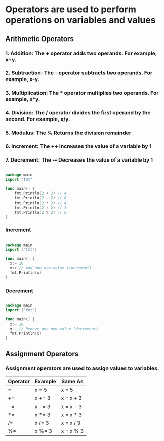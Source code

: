 # Operators are used to perform operations on variables and values

## Arithmetic Operators

### 1. Addition: The + operator adds two operands. For example, x+y.

### 2. Subtraction: The - operator subtracts two operands. For example, x-y.

### 3. Multiplication: The * operator multiplies two operands. For example, x*y.

### 4. Division: The / operator divides the first operand by the second. For example, x/y.

### 5. Modulus: The % Returns the division remainder

### 6. Increment: The ++ Increases the value of a variable by 1

### 7. Decrement: The -- Decreases the value of a variable by 1

```go

package main
import "fmt"

func main() {
	fmt.Println(2 + 2) // 4
	fmt.Println(2 - 2) // 0
	fmt.Println(2 * 2) // 4
	fmt.Println(2 / 2) // 1
	fmt.Println(2 % 2) // 0
}
```

### Increment

```go

package main
import ("fmt")

func main() {
  x:= 10
  x++ // Add one new value (increment)
  fmt.Println(x)
}
```

### Decrement

```go

package main
import ("fmt")

func main() {
  x:= 10
  x-- // Remove one new value (decrement)
  fmt.Println(x)
}
```

## Assignment Operators

### Assignment operators are used to assign values to variables.

| Operator | Example | Same As    |
| -------- | ------- | ---------- |
| =        | x = 5   | x = 5      |
| +=       | x += 3  | x = x + 3  |
| -=       | x -= 3  | x = x - 3  |
| \*=      | x \*= 3 | x = x \* 3 |
| /=       | x /= 3  | x = x / 3  |
| %=       | x %= 3  | x = x % 3  |
